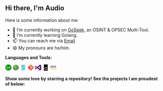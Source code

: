 ## Hi there, I'm Audio 

Here is some information about me:

- 🔭 I’m currently working on [GoSeek](https://github.com/audioo/goseek), an OSINT & OPSEC Multi-Tool.
- 🌱 I’m currently learning Golang.
- 📫 You can reach me via [Email](mailto:hyperaudio@protonmail.com)
- 😄 My pronouns are he/him.

**Languages and Tools:**  

<code><img height="20" src="https://raw.githubusercontent.com/github/explore/80688e429a7d4ef2fca1e82350fe8e3517d3494d/topics/csharp/csharp.png"></code> <code><img height="20" src="https://raw.githubusercontent.com/github/explore/80688e429a7d4ef2fca1e82350fe8e3517d3494d/topics/nodejs/nodejs.png"></code> <code><img height="20" src="https://raw.githubusercontent.com/devicons/devicon/c7d326b6009e60442abc35fa45706d6f30ee4c8e/icons/go/go-original.svg"></code> <code><img height="20" src="https://raw.githubusercontent.com/devicons/devicon/c7d326b6009e60442abc35fa45706d6f30ee4c8e/icons/git/git-original.svg"></code> <code><img height="20" src="https://raw.githubusercontent.com/devicons/devicon/c7d326b6009e60442abc35fa45706d6f30ee4c8e/icons/visualstudio/visualstudio-plain.svg"></code> <code><img height="20" src="https://raw.githubusercontent.com/devicons/devicon/c7d326b6009e60442abc35fa45706d6f30ee4c8e/icons/ubuntu/ubuntu-plain.svg"></code> <code><img height="20" src="https://raw.githubusercontent.com/devicons/devicon/c7d326b6009e60442abc35fa45706d6f30ee4c8e/icons/amazonwebservices/amazonwebservices-original.svg"></code> 

**Show some love by starring a repository! See the projects I am proudest of below:**
